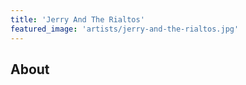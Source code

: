 ```yaml
---
title: 'Jerry And The Rialtos'
featured_image: 'artists/jerry-and-the-rialtos.jpg'
---
```


## About


